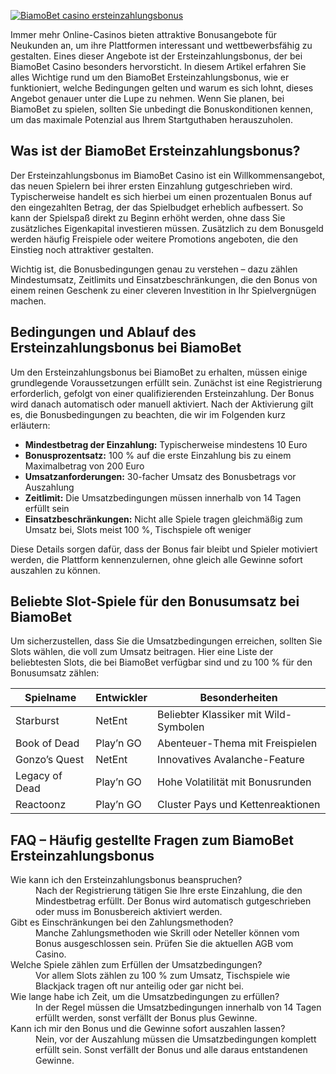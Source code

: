 [![BiamoBet casino ersteinzahlungsbonus](https://123-caf.pages.dev/gitsignup.png)](https://vrmoo.ru/Bt82HjjY)

<p>Immer mehr Online-Casinos bieten attraktive Bonusangebote für Neukunden an, um ihre Plattformen interessant und wettbewerbsfähig zu gestalten. Eines dieser Angebote ist der Ersteinzahlungsbonus, der bei BiamoBet Casino besonders hervorsticht. In diesem Artikel erfahren Sie alles Wichtige rund um den BiamoBet Ersteinzahlungsbonus, wie er funktioniert, welche Bedingungen gelten und warum es sich lohnt, dieses Angebot genauer unter die Lupe zu nehmen. Wenn Sie planen, bei BiamoBet zu spielen, sollten Sie unbedingt die Bonuskonditionen kennen, um das maximale Potenzial aus Ihrem Startguthaben herauszuholen.</p>  <h2>Was ist der BiamoBet Ersteinzahlungsbonus?</h2> <p>Der Ersteinzahlungsbonus im BiamoBet Casino ist ein Willkommensangebot, das neuen Spielern bei ihrer ersten Einzahlung gutgeschrieben wird. Typischerweise handelt es sich hierbei um einen prozentualen Bonus auf den eingezahlten Betrag, der das Spielbudget erheblich aufbessert. So kann der Spielspaß direkt zu Beginn erhöht werden, ohne dass Sie zusätzliches Eigenkapital investieren müssen. Zusätzlich zu dem Bonusgeld werden häufig Freispiele oder weitere Promotions angeboten, die den Einstieg noch attraktiver gestalten.</p>  <p>Wichtig ist, die Bonusbedingungen genau zu verstehen – dazu zählen Mindestumsatz, Zeitlimits und Einsatzbeschränkungen, die den Bonus von einem reinen Geschenk zu einer cleveren Investition in Ihr Spielvergnügen machen.</p>  <h2>Bedingungen und Ablauf des Ersteinzahlungsbonus bei BiamoBet</h2> <p>Um den Ersteinzahlungsbonus bei BiamoBet zu erhalten, müssen einige grundlegende Voraussetzungen erfüllt sein. Zunächst ist eine Registrierung erforderlich, gefolgt von einer qualifizierenden Ersteinzahlung. Der Bonus wird danach automatisch oder manuell aktiviert. Nach der Aktivierung gilt es, die Bonusbedingungen zu beachten, die wir im Folgenden kurz erläutern:</p>  <ul>   <li><strong>Mindestbetrag der Einzahlung:</strong> Typischerweise mindestens 10 Euro</li>   <li><strong>Bonusprozentsatz:</strong> 100 % auf die erste Einzahlung bis zu einem Maximalbetrag von 200 Euro</li>   <li><strong>Umsatzanforderungen:</strong> 30-facher Umsatz des Bonusbetrags vor Auszahlung</li>   <li><strong>Zeitlimit:</strong> Die Umsatzbedingungen müssen innerhalb von 14 Tagen erfüllt sein</li>   <li><strong>Einsatzbeschränkungen:</strong> Nicht alle Spiele tragen gleichmäßig zum Umsatz bei, Slots meist 100 %, Tischspiele oft weniger</li> </ul>  <p>Diese Details sorgen dafür, dass der Bonus fair bleibt und Spieler motiviert werden, die Plattform kennenzulernen, ohne gleich alle Gewinne sofort auszahlen zu können.</p>  <h2>Beliebte Slot-Spiele für den Bonusumsatz bei BiamoBet</h2> <p>Um sicherzustellen, dass Sie die Umsatzbedingungen erreichen, sollten Sie Slots wählen, die voll zum Umsatz beitragen. Hier eine Liste der beliebtesten Slots, die bei BiamoBet verfügbar sind und zu 100 % für den Bonusumsatz zählen:</p>  <table>   <thead>     <tr>       <th>Spielname</th>       <th>Entwickler</th>       <th>Besonderheiten</th>     </tr>   </thead>   <tbody>     <tr>       <td>Starburst</td>       <td>NetEnt</td>       <td>Beliebter Klassiker mit Wild-Symbolen</td>     </tr>     <tr>       <td>Book of Dead</td>       <td>Play’n GO</td>       <td>Abenteuer-Thema mit Freispielen</td>     </tr>     <tr>       <td>Gonzo’s Quest</td>       <td>NetEnt</td>       <td>Innovatives Avalanche-Feature</td>     </tr>     <tr>       <td>Legacy of Dead</td>       <td>Play’n GO</td>       <td>Hohe Volatilität mit Bonusrunden</td>     </tr>     <tr>       <td>Reactoonz</td>       <td>Play’n GO</td>       <td>Cluster Pays und Kettenreaktionen</td>     </tr>   </tbody> </table>  <h2>FAQ – Häufig gestellte Fragen zum BiamoBet Ersteinzahlungsbonus</h2> <dl>   <dt>Wie kann ich den Ersteinzahlungsbonus beanspruchen?</dt>   <dd>Nach der Registrierung tätigen Sie Ihre erste Einzahlung, die den Mindestbetrag erfüllt. Der Bonus wird automatisch gutgeschrieben oder muss im Bonusbereich aktiviert werden.</dd>    <dt>Gibt es Einschränkungen bei den Zahlungsmethoden?</dt>   <dd>Manche Zahlungsmethoden wie Skrill oder Neteller können vom Bonus ausgeschlossen sein. Prüfen Sie die aktuellen AGB vom Casino.</dd>    <dt>Welche Spiele zählen zum Erfüllen der Umsatzbedingungen?</dt>   <dd>Vor allem Slots zählen zu 100 % zum Umsatz, Tischspiele wie Blackjack tragen oft nur anteilig oder gar nicht bei.</dd>    <dt>Wie lange habe ich Zeit, um die Umsatzbedingungen zu erfüllen?</dt>   <dd>In der Regel müssen die Umsatzbedingungen innerhalb von 14 Tagen erfüllt werden, sonst verfällt der Bonus plus Gewinne.</dd>    <dt>Kann ich mir den Bonus und die Gewinne sofort auszahlen lassen?</dt>   <dd>Nein, vor der Auszahlung müssen die Umsatzbedingungen komplett erfüllt sein. Sonst verfällt der Bonus und alle daraus entstandenen Gewinne.</dd> </dl>